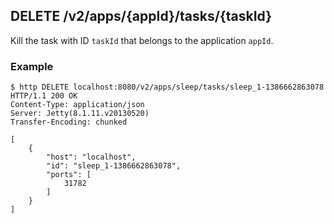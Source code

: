 ## DELETE /v2/apps/{appId}/tasks/{taskId} 

Kill the task with ID `taskId` that belongs to the application `appId`.

### Example

    $ http DELETE localhost:8080/v2/apps/sleep/tasks/sleep_1-1386662863078
    HTTP/1.1 200 OK
    Content-Type: application/json
    Server: Jetty(8.1.11.v20130520)
    Transfer-Encoding: chunked

    [
        {
            "host": "localhost",
            "id": "sleep_1-1386662863078",
            "ports": [
                31782
            ]
        }
    ]
